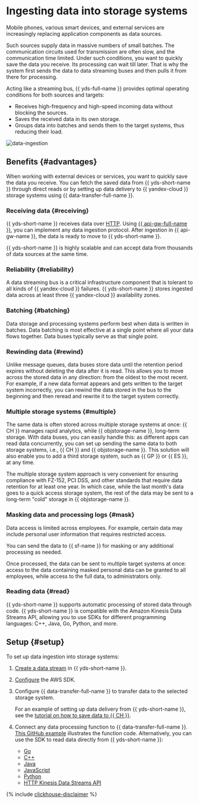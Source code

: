 # Ingesting data into storage systems

Mobile phones, various smart devices, and external services are increasingly replacing application components as data sources.

Such sources supply data in massive numbers of small batches. The communication circuits used for transmission are often slow, and the communication time limited. Under such conditions, you want to quickly save the data you receive. Its processing can wait till later. That is why the system first sends the data to data streaming buses and then pulls it from there for processing.

Acting like a streaming bus, {{ yds-full-name }} provides optimal operating conditions for both sources and targets:

* Receives high-frequency and high-speed incoming data without blocking the sources.
* Saves the received data in its own storage.
* Groups data into batches and sends them to the target systems, thus reducing their load.

![data-ingestion](../../_assets/data-streams/data-ingestion.svg)


## Benefits {#advantages}

When working with external devices or services, you want to quickly save the data you receive. You can fetch the saved data from {{ yds-short-name }} through direct reads or by setting up data delivery to {{ yandex-cloud }} storage systems using {{ data-transfer-full-name }}.


### Receiving data {#receiving}

{{ yds-short-name }} receives data over [HTTP](../../data-streams/kinesisapi/api-ref.md). Using [{{ api-gw-full-name }}](/services/api-gateway), you can implement any data ingestion protocol. After ingestion in {{ api-gw-name }}, the data is ready to move to {{ yds-short-name }}.

{{ yds-short-name }} is highly scalable and can accept data from thousands of data sources at the same time.


### Reliability {#reliability}

A data streaming bus is a critical infrastructure component that is tolerant to all kinds of {{ yandex-cloud }} failures. {{ yds-short-name }} stores ingested data across at least three {{ yandex-cloud }} availability zones.


### Batching {#batching}

Data storage and processing systems perform best when data is written in batches. Data batching is most effective at a single point where all your data flows together. Data buses typically serve as that single point.


### Rewinding data {#rewind}

Unlike message queues, data buses store data until the retention period expires without deleting the data after it is read. This allows you to move across the stored data in any direction: from the oldest to the most recent. For example, if a new data format appears and gets written to the target system incorrectly, you can rewind the data stored in the bus to the beginning and then reread and rewrite it to the target system correctly.


### Multiple storage systems {#multiple}

The same data is often stored across multiple storage systems at once: {{ CH }} manages rapid analytics, while {{ objstorage-name }}, long-term storage. With data buses, you can easily handle this: as different apps can read data concurrently, you can set up sending the same data to both storage systems, i.e., {{ CH }} and {{ objstorage-name }}. This solution will also enable you to add a third storage system, such as {{ GP }} or {{ ES }}, at any time.

The multiple storage system approach is very convenient for ensuring compliance with FZ-152, PCI DSS, and other standards that require data retention for at least one year. In which case, while the last month's data goes to a quick access storage system, the rest of the data may be sent to a long-term "cold" storage in {{ objstorage-name }}.


### Masking data and processing logs {#mask}

Data access is limited across employees. For example, certain data may include personal user information that requires restricted access.

You can send the data to {{ sf-name }} for masking or any additional processing as needed.

Once processed, the data can be sent to multiple target systems at once: access to the data containing masked personal data can be granted to all employees, while access to the full data, to administrators only.


### Reading data {#read}

{{ yds-short-name }} supports automatic processing of stored data through code. {{ yds-short-name }} is compatible with the Amazon Kinesis Data Streams API, allowing you to use SDKs for different programming languages: C++, Java, Go, Python, and more.


## Setup {#setup}

To set up data ingestion into storage systems:

1. [Create a data stream](../../data-streams/quickstart/create-stream.md) in {{ yds-short-name }}.
1. [Configure](../../data-streams/quickstart/index.md) the AWS SDK.
1. Configure {{ data-transfer-full-name }} to transfer data to the selected storage system.

    For an example of setting up data delivery from {{ yds-short-name }}, see the [tutorial on how to save data to {{ CH }}](../../data-streams/tutorials/send-to-clickhouse.md).

1. Connect any data processing function to {{ data-transfer-full-name }}. [This GitHub example](https://github.com/yandex-cloud-examples/yc-nginx-logs-data-transfer) illustrates the function code. Alternatively, you can use the SDK to read data directly from {{ yds-short-name }}:

    * [Go](https://docs.aws.amazon.com/sdk-for-go/api/service/kinesis/)
    * [C++](https://sdk.amazonaws.com/cpp/api/LATEST/class_aws_1_1_kinesis_1_1_kinesis_client.html)
    * [Java](https://docs.aws.amazon.com/AWSJavaSDK/latest/javadoc/com/amazonaws/services/kinesis/AmazonKinesisClient.html)
    * [JavaScript](https://docs.aws.amazon.com/AWSJavaScriptSDK/v3/latest/clients/client-kinesis/index.html)
    * [Python](https://boto3.amazonaws.com/v1/documentation/api/latest/reference/services/kinesis.html)
    * [HTTP Kinesis Data Streams API](../../data-streams/kinesisapi/api-ref.md)

{% include [clickhouse-disclaimer](../../_includes/clickhouse-disclaimer.md) %}